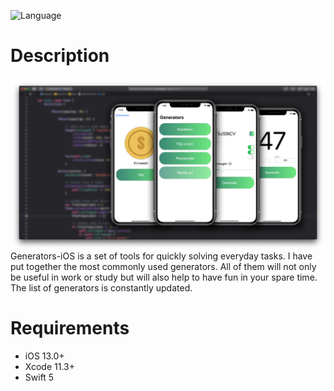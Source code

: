 ![Language](https://img.shields.io/badge/swift-5.1.3-brightgreen.svg)

# Description
![Demo](https://github.com/YaroslavKu/Generators-iOS/blob/master/Demo/preview.png)
Generators-iOS is a set of tools for quickly solving everyday tasks. I have put together the most commonly used generators. All of them will not only be useful in work or study but will also help to have fun in your spare time. The list of generators is constantly updated.


# Requirements
* iOS 13.0+
* Xcode 11.3+
* Swift 5
